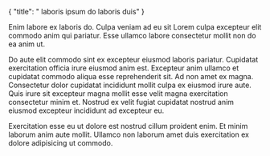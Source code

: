 {
  "title": " laboris ipsum do laboris duis"
}

Enim labore ex laboris do. Culpa veniam ad eu sit Lorem culpa excepteur elit commodo anim qui pariatur. Esse ullamco labore consectetur mollit non do ea anim ut.

Do aute elit commodo sint ex excepteur eiusmod laboris pariatur. Cupidatat exercitation officia irure eiusmod anim est. Excepteur anim ullamco et cupidatat commodo aliqua esse reprehenderit sit. Ad non amet ex magna. Consectetur dolor cupidatat incididunt mollit culpa ex eiusmod irure aute. Quis irure sit excepteur magna mollit esse velit magna exercitation consectetur minim et. Nostrud ex velit fugiat cupidatat nostrud anim eiusmod excepteur incididunt ad excepteur eu.

Exercitation esse eu ut dolore est nostrud cillum proident enim. Et minim laborum anim aute mollit. Ullamco non laborum amet duis exercitation ex dolore adipisicing ut commodo.